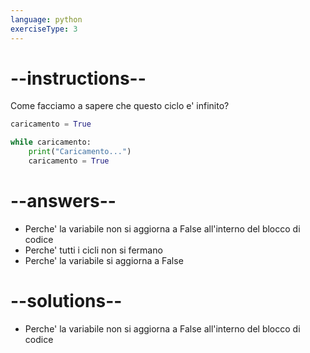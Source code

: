 ```yaml
---
language: python
exerciseType: 3
---
```


# --instructions--

Come facciamo a sapere che questo ciclo e' infinito?
```python
caricamento = True

while caricamento:
    print("Caricamento...")
    caricamento = True
```

# --answers--

- Perche' la variabile non si aggiorna a False all'interno del blocco di codice
- Perche' tutti i cicli non si fermano
- Perche' la variabile si aggiorna a False

# --solutions--

- Perche' la variabile non si aggiorna a False all'interno del blocco di codice
